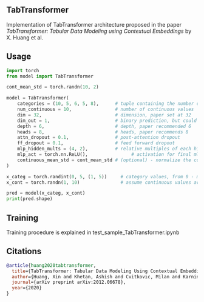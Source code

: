 ## TabTransformer

Implementation of TabTransformer architecture proposed in the paper _TabTransformer: Tabular Data Modeling using Contextual Embeddings_ by X. Huang et al.

## Usage

```python
import torch
from model import TabTransformer

cont_mean_std = torch.randn(10, 2)

model = TabTransformer(
    categories = (10, 5, 6, 5, 8),      # tuple containing the number of unique values within each category
    num_continuous = 10,                # number of continuous values
    dim = 32,                           # dimension, paper set at 32
    dim_out = 1,                        # binary prediction, but could be anything
    depth = 6,                          # depth, paper recommended 6
    heads = 8,                          # heads, paper recommends 8
    attn_dropout = 0.1,                 # post-attention dropout
    ff_dropout = 0.1,                   # feed forward dropout
    mlp_hidden_mults = (4, 2),          # relative multiples of each hidden dimension of the last mlp to logits
    mlp_act = torch.nn.ReLU(),                # activation for final mlp, defaults to relu, but could be anything else (selu etc)
    continuous_mean_std = cont_mean_std # (optional) - normalize the continuous values before layer norm
)

x_categ = torch.randint(0, 5, (1, 5))     # category values, from 0 - max number of categories, in the order as passed into the constructor above
x_cont = torch.randn(1, 10)               # assume continuous values are already normalized individually

pred = model(x_categ, x_cont)
print(pred.shape)
```

## Training

Training procedure is explained in test_sample_TabTransformer.ipynb

## Citations

```bibtex
@article{huang2020tabtransformer,
  title={TabTransformer: Tabular Data Modeling Using Contextual Embeddings},
  author={Huang, Xin and Khetan, Ashish and Cvitkovic, Milan and Karnin, Zohar},
  journal={arXiv preprint arXiv:2012.06678},
  year={2020}
}
```
